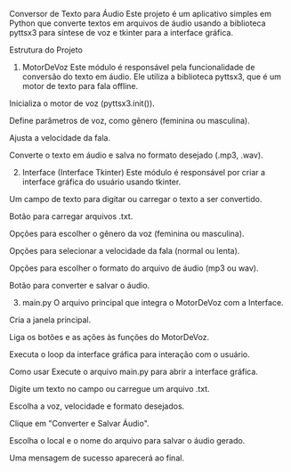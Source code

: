 Conversor de Texto para Áudio
Este projeto é um aplicativo simples em Python que converte textos em arquivos de áudio usando a biblioteca pyttsx3 para síntese de voz e tkinter para a interface gráfica.

Estrutura do Projeto
1. MotorDeVoz
Este módulo é responsável pela funcionalidade de conversão do texto em áudio. Ele utiliza a biblioteca pyttsx3, que é um motor de texto para fala offline.

Inicializa o motor de voz (pyttsx3.init()).

Define parâmetros de voz, como gênero (feminina ou masculina).

Ajusta a velocidade da fala.

Converte o texto em áudio e salva no formato desejado (.mp3, .wav).

2. Interface (Interface Tkinter)
Este módulo é responsável por criar a interface gráfica do usuário usando tkinter.

Um campo de texto para digitar ou carregar o texto a ser convertido.

Botão para carregar arquivos .txt.

Opções para escolher o gênero da voz (feminina ou masculina).

Opções para selecionar a velocidade da fala (normal ou lenta).

Opções para escolher o formato do arquivo de áudio (mp3 ou wav).

Botão para converter e salvar o áudio.

3. main.py
O arquivo principal que integra o MotorDeVoz com a Interface.

Cria a janela principal.

Liga os botões e as ações às funções do MotorDeVoz.

Executa o loop da interface gráfica para interação com o usuário.

Como usar
Execute o arquivo main.py para abrir a interface gráfica.

Digite um texto no campo ou carregue um arquivo .txt.

Escolha a voz, velocidade e formato desejados.

Clique em "Converter e Salvar Áudio".

Escolha o local e o nome do arquivo para salvar o áudio gerado.

Uma mensagem de sucesso aparecerá ao final.
